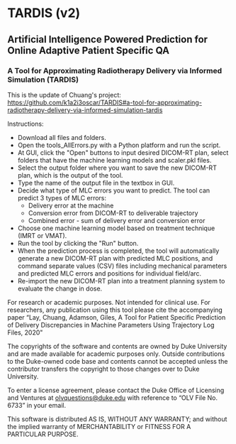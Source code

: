 # TARDIS (v2)
## Artificial Intelligence Powered Prediction for Online Adaptive Patient Specific QA ## 

### A Tool for Approximating Radiotherapy Delivery via Informed Simulation (TARDIS) ###
This is the update of Chuang's project: https://github.com/k1a2i3oscar/TARDIS#a-tool-for-approximating-radiotherapy-delivery-via-informed-simulation-tardis

Instructions:

* Download all files and folders. 
* Open the tools_AllErrors.py with a Python platform and run the script. 
* At GUI, click the "Open" buttons to input desired DICOM-RT plan, select folders that have the machine learning models and scaler.pkl files. 
* Select the output folder where you want to save the new DICOM-RT plan, which is the output of the tool.
* Type the name of the output file in the textbox in GUI.   
* Decide what type of MLC errors you want to predict. The tool can predict 3 types of MLC errors:
  * Delivery error at the machine
  * Conversion error from DICOM-RT to deliverable trajectory
  * Combined error - sum of delivery error and conversion error 
* Choose one machine learning model based on treatment technique (IMRT or VMAT). 
* Run the tool by clicking the "Run" button.  
* When the prediction process is completed, the tool will automatically generate a new DICOM-RT plan with predicted MLC positions, and command separate values (CSV) files including mechanical parameters and predicted MLC errors and positions for individual field/arc.  
* Re-import the new DICOM-RT plan into a treatment planning system to evaluate the change in dose. 

For research or academic purposes. Not intended for clinical use. 
For researchers, any publication using this tool please cite the accompanying paper 
“Lay, Chuang, Adamson, Giles, A Tool for Patient Specific Prediction of Delivery Discrepancies in Machine Parameters Using Trajectory Log Files, 2020"

The copyrights of the software and contents are owned by Duke University and are made available for academic purposes only. Outside contributions to the Duke-owned code base and contents cannot be accepted unless the contributor transfers the copyright to those changes over to Duke University.

To enter a license agreement, please contact the Duke Office of Licensing and Ventures at olvquestions@duke.edu with reference to “OLV File No. 6733” in your email.

This software is distributed AS IS, WITHOUT ANY WARRANTY; and without the implied warranty of MERCHANTABILITY or FITNESS FOR A PARTICULAR PURPOSE.

 
